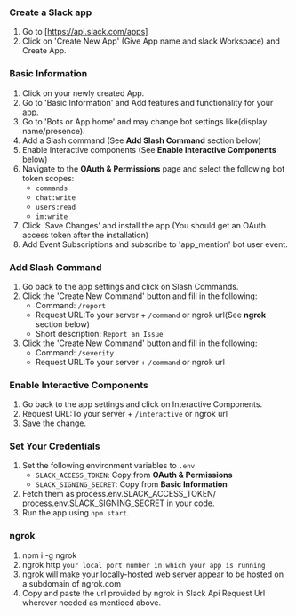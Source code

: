 ### Create a Slack app
1. Go to [https://api.slack.com/apps]
2. Click on 'Create New App' (Give App name and slack Workspace) and Create App.

### Basic Information
1. Click on your newly created App.
2. Go to 'Basic Information' and Add features and functionality for your app.
3. Go to 'Bots or App home' and may change bot settings like(display name/presence).
4. Add a Slash command (See **Add Slash Command** section below)
5. Enable Interactive components (See **Enable Interactive Components** below)
6. Navigate to the **OAuth & Permissions** page and select the following bot token scopes:
    * `commands`
    * `chat:write`
    * `users:read`
    * `im:write`
7. Click 'Save Changes' and install the app (You should get an OAuth access token after the installation)
8. Add Event Subscriptions and subscribe to 'app_mention' bot user event.


### Add Slash Command
1. Go back to the app settings and click on Slash Commands.
2. Click the 'Create New Command' button and fill in the following:
    * Command: `/report`
    * Request URL:To your server + `/command` or ngrok url(See **ngrok** section below)
    * Short description: `Report an Issue`
3. Click the 'Create New Command' button and fill in the following:
    * Command: `/severity`
    * Request URL:To your server + `/command` or ngrok url

### Enable Interactive Components
1. Go back to the app settings and click on Interactive Components.
2. Request URL:To your server + `/interactive` or ngrok url
3. Save the change.

### Set Your Credentials
1. Set the following environment variables to `.env`
    * `SLACK_ACCESS_TOKEN`: Copy from **OAuth & Permissions**
    * `SLACK_SIGNING_SECRET`: Copy from **Basic Information** 
2. Fetch them as process.env.SLACK_ACCESS_TOKEN/ process.env.SLACK_SIGNING_SECRET in your code.
2. Run the app using `npm start`.

### ngrok
1. npm i -g ngrok
2. ngrok http `your local port number in which your app is running`
3. ngrok will make your locally-hosted web server appear to be hosted on a subdomain of ngrok.com
4. Copy and paste the url provided by ngrok in Slack Api Request Url wherever needed as mentioed above.